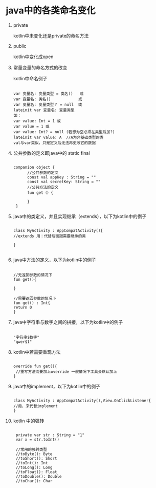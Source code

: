 # java中的各类命名变化

1. private
   
   kotlin中未变化还是private的命名方法
   
2. public
   
   kotlin中变化成open

3. 常量变量的命名方式的改变

   kotlin中命名例子
   ```
   
   var 变量名: 变量类型 = 类名()   或
   var 变量名: 类名()            或
   var 变量名: 变量类型？ = null  或
   lateinit var 变量名: 变量类型
   如：
   var value: Int = 1 或
   var value = 1 或
   var value: Int? = null (若想为空必须在类型后加?)
   lateinit var value: A  //A为非基础类型的类
   val与var类似，只是定义后无法再更改它的数据
   
   ```
   
4. 公共参数的定义即java中的 static final

   ```

   companion object {
         //公共参数的定义
         const val appKey : String = ""
         const val secretKey: String = ""
         //公共方法的定义
         fun get（）{
         
         }
    }

    ```

5. java中的类定义，并且实现继承（extends），以下为kotlin中的例子
 
    ```

    class MyActivity : AppCompatActivity(){
    //extends 用：代替后面跟需要继承的类

    }
  
    ```

6. java中方法的定义，以下为kotlin中的例子
    
    ```

    //无返回参数的情况下
    fun get(){

    }

    //需要返回参数的情况下
    fun get() : Int{
    return 0
    }

    ```
    
7.  java中字符串与数字之间的拼接，以下为kotlin中的例子

    ```
    
    "字符串$数字"
    "qwer$1"
    
    ```
    
8. kotlin中若需要重现方法

    ```
    
    override fun get(){
     //重写方法需要加上override 一般情况下工具会默认加上
    }
    
    ```
    
9. java中的implement，以下为kotlin中的例子

    ```
    
    class MyActivity : AppCompatActivity(),View.OnClickListener{
    //用，来代替implement
    }
    
    ```
    
10. kotlin 中的强转

    ```
    
     private var str : String = "1"
     var x = str.toInt()
     
     //常用的强转类型
     //toByte(): Byte
     //toShort(): Short
     //toInt(): Int
     //toLong(): Long
     //toFloat(): Float
     //toDouble(): Double
     //toChar(): Char
    
    ```
    
